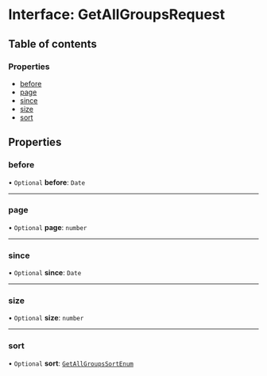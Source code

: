 # Interface: GetAllGroupsRequest

## Table of contents

### Properties

- [before](GetAllGroupsRequest.md#before)
- [page](GetAllGroupsRequest.md#page)
- [since](GetAllGroupsRequest.md#since)
- [size](GetAllGroupsRequest.md#size)
- [sort](GetAllGroupsRequest.md#sort)

## Properties

### before

• `Optional` **before**: `Date`

___

### page

• `Optional` **page**: `number`

___

### since

• `Optional` **since**: `Date`

___

### size

• `Optional` **size**: `number`

___

### sort

• `Optional` **sort**: [`GetAllGroupsSortEnum`](../enums/GetAllGroupsSortEnum.md)
